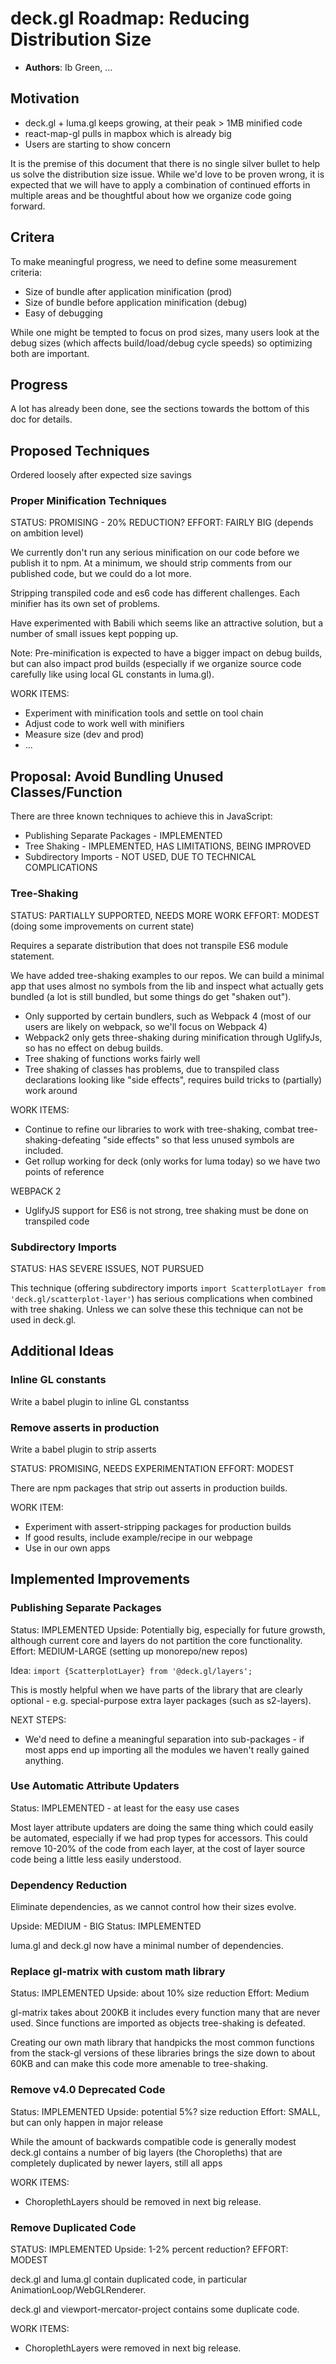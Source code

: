 # deck.gl Roadmap: Reducing Distribution Size

* **Authors**: Ib Green, ...

## Motivation

* deck.gl + luma.gl keeps growing, at their peak > 1MB minified code
* react-map-gl pulls in mapbox which is already big
* Users are starting to show concern

It is the premise of this document that there is no single silver bullet to help us solve the distribution size issue. While we'd love to be proven wrong, it is expected that we will have to apply a combination of continued efforts in multiple areas and be thoughtful about how we organize code going forward.


## Critera

To make meaningful progress, we need to define some measurement criteria:

* Size of bundle after application minification (prod)
* Size of bundle before application minification (debug)
* Easy of debugging

While one might be tempted to focus on prod sizes, many users look at the debug sizes (which affects build/load/debug cycle speeds) so optimizing both are important.


## Progress

A lot has already been done, see the sections towards the bottom of this doc for details.


## Proposed Techniques

Ordered loosely after expected size savings


### Proper Minification Techniques

STATUS: PROMISING - 20% REDUCTION?
EFFORT: FAIRLY BIG (depends on ambition level)

We currently don't run any serious minification on our code before we publish it to npm. At a minimum, we should strip comments from our published code, but we could do a lot more.

Stripping transpiled code and es6 code has different challenges. Each minifier has its own set of problems.

Have experimented with Babili which seems like an attractive solution, but a number of small issues kept popping up.

Note: Pre-minification is expected to have a bigger impact on debug builds, but can also impact prod builds (especially if we organize source code carefully like using local GL constants in luma.gl).

WORK ITEMS:
* Experiment with minification tools and settle on tool chain
* Adjust code to work well with minifiers
* Measure size (dev and prod)
* ...


## Proposal: Avoid Bundling Unused Classes/Function

There are three known techniques to achieve this in JavaScript:
* Publishing Separate Packages - IMPLEMENTED
* Tree Shaking - IMPLEMENTED, HAS LIMITATIONS, BEING IMPROVED
* Subdirectory Imports - NOT USED, DUE TO TECHNICAL COMPLICATIONS


### Tree-Shaking

STATUS: PARTIALLY SUPPORTED, NEEDS MORE WORK
EFFORT: MODEST (doing some improvements on current state)

Requires a separate distribution that does not transpile ES6 module statement.

We have added tree-shaking examples to our repos. We can build a minimal app that uses almost no symbols from the lib and inspect what actually gets bundled (a lot is still bundled, but some things do get "shaken out").

* Only supported by certain bundlers, such as Webpack 4 (most of our users are likely on webpack, so we'll focus on Webpack 4)
* Webpack2 only gets three-shaking during minification through UglifyJs, so has no effect on debug builds.
* Tree shaking of functions works fairly well
* Tree shaking of classes has problems, due to transpiled class declarations looking like "side effects", requires build tricks to (partially) work around

WORK ITEMS:
* Continue to refine our libraries to work with tree-shaking, combat tree-shaking-defeating "side effects" so that less unused symbols are included.
* Get rollup working for deck (only works for luma today) so we have two points of reference

WEBPACK 2
* UglifyJS support for ES6 is not strong, tree shaking must be done on transpiled code


### Subdirectory Imports

STATUS: HAS SEVERE ISSUES, NOT PURSUED

This technique (offering subdirectory imports `import ScatterplotLayer from 'deck.gl/scatterplot-layer'`) has serious complications when combined with tree shaking. Unless we can solve these this technique can not be used in deck.gl.



## Additional Ideas

### Inline GL constants

Write a babel plugin to inline GL constantss


### Remove asserts in production

Write a babel plugin to strip asserts

STATUS: PROMISING, NEEDS EXPERIMENTATION
EFFORT: MODEST

There are npm packages that strip out asserts in production builds.

WORK ITEM:
* Experiment with assert-stripping packages for production builds
* If good results, include example/recipe in our webpage
* Use in our own apps



## Implemented Improvements


### Publishing Separate Packages

Status: IMPLEMENTED
Upside: Potentially big, especially for future growsth, although current core and layers do not partition the core functionality.
Effort: MEDIUM-LARGE (setting up monorepo/new repos)

Idea:
`import {ScatterplotLayer} from '@deck.gl/layers';`

This is mostly helpful when we have parts of the library that are clearly optional - e.g. special-purpose extra layer packages (such as s2-layers).

NEXT STEPS:
* We'd need to define a meaningful separation into sub-packages - if most apps end up importing all the modules we haven't really gained anything.


### Use Automatic Attribute Updaters

Status: IMPLEMENTED - at least for the easy use cases

Most layer attribute updaters are doing the same thing which could easily be automated, especially if we had prop types for accessors. This could remove 10-20% of the code from each layer, at the cost of layer source code being a little less easily understood.


### Dependency Reduction

Eliminate dependencies, as we cannot control how their sizes evolve.

Upside: MEDIUM - BIG
Status: IMPLEMENTED

luma.gl and deck.gl now have a minimal number of dependencies.


### Replace gl-matrix with custom math library

Status: IMPLEMENTED
Upside: about 10% size reduction
Effort: Medium

gl-matrix takes about 200KB it includes every function many that are never used. Since functions are imported as objects tree-shaking is defeated.

Creating our own math library that handpicks the most common functions from the stack-gl versions of these libraries brings the size down to about 60KB and can make this code more amenable to tree-shaking.



### Remove v4.0 Deprecated Code

Status: IMPLEMENTED
Upside: potential 5%? size reduction
Effort: SMALL, but can only happen in major release

While the amount of backwards compatible code is generally modest deck.gl contains a number of big layers (the Choropleths) that are completely duplicated by newer layers, still all apps

WORK ITEMS:
* ChoroplethLayers should be removed in next big release.


### Remove Duplicated Code

STATUS: IMPLEMENTED
Upside: 1-2% percent reduction?
EFFORT: MODEST

deck.gl and luma.gl contain duplicated code, in particular AnimationLoop/WebGLRenderer.

deck.gl and viewport-mercator-project contains some duplicate code.

WORK ITEMS:
* ChoroplethLayers were removed in next big release.

